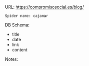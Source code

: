 URL: https://compromisosocial.es/blog/

    Spider name: cajamar

DB Schema:
- title
- date
- link
- content

Notes: